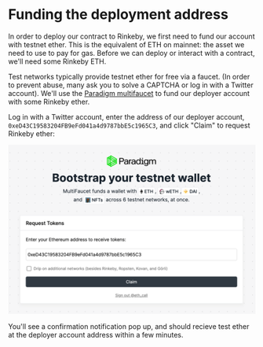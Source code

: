 # Funding the deployment address

In order to deploy our contract to Rinkeby, we first need to fund our account with testnet ether. This is the equivalent of ETH on mainnet: the asset we need to use to pay for gas. Before we can deploy or interact with a contract, we'll need some Rinkeby ETH.

Test networks typically provide testnet ether for free via a faucet. (In order to prevent abuse, many ask you to solve a CAPTCHA or log in with a Twitter account). We'll use the [Paradigm multifaucet](https://faucet.paradigm.xyz/) to fund our deployer account with some Rinkeby ether.

Log in with a Twitter account, enter the address of our deployer account, `0xeD43C19583204FB9eFd041a4d9787bbE5c1965C3`, and click "Claim" to request Rinkeby ether:

![Using the Paradigm faucet](../../img/paradigm-faucet.png)

You'll see a confirmation notification pop up, and should recieve test ether at the deployer account address within a few minutes.

